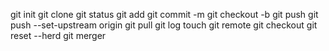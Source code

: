 git init 
git clone 
git status
git add
git commit -m
git checkout -b
git push 
git push --set-upstream origin 
git pull
git log
touch
git remote
git checkout 
git reset --herd
git merger
